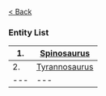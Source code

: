 [< Back](https://github.com/YonToNi/Dino-Game/blob/main/README.md) 
### Entity List

| 1. | [Spinosaurus](github.com) |
|---|---|
| 2. | [Tyrannosaurus](github.com) |
|---|---|
